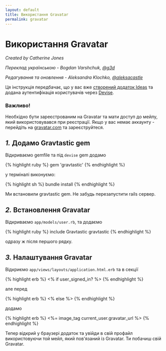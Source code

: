 ```yaml
---
layout: default
title: Використання Gravatar
permalink: gravatar
---
```


# Використання Gravatar

*Created by Catherine Jones*

*Переклад українською - Bogdan Varshchuk, [@g3d](https://github.com/g3d)*

*Редагування та оновлення -  Aleksandra Klochko, [@aleksacastle](https://github.com/aleksacastle)*

Ця iнструкцiя передбачає, що у вас вже [створений додаток Ideas](http://guides.railsgirls.com/app/) та додана аутентифікація користувачів через [Devise](http://guides.railsgirls.com/devise/).

### Важливо!

Необхідно бути зареєстрованим на Gravatar та мати доступ до мейлу, який використовувався при реєстрації. Якщо у вас немає аккаунту - перейдіть на [gravatar.com](http://en.gravatar.com/) та зареєструйтеся.

## *1.* Додамо Gravtastic gem

Відкриваємо gemfile та під `devise` gem додамо

{% highlight ruby %}
gem 'gravtastic'
{% endhighlight %}

у терміналі виконуємо:

{% highlight sh %}
bundle install
{% endhighlight %}

Ми встановили gravtastic gem. Не забудь перезапустити rails сервер.

## *2.* Встановлення Gravatar

Відкриваємо `app/models/user.rb`, та додаємо

{% highlight ruby %}
include Gravtastic
gravtastic
{% endhighlight %}

одразу ж після першого рядку.

## *3.* Налаштування Gravatar

Відкриємо `app/views/layouts/application.html.erb` та в секції

{% highlight erb %}
<% if user_signed_in? %>
{% endhighlight %}

але перед

{% highlight erb %}
<% else %>
{% endhighlight %}

додамо

{% highlight erb %}
<%= image_tag current_user.gravatar_url %>
{% endhighlight %}

Тепер відкрий у браузері додаток та увійди в свій профайл використовуючи той мейл, який пов'язаний із Gravatar. Ти побачиш свій Gravatar.
